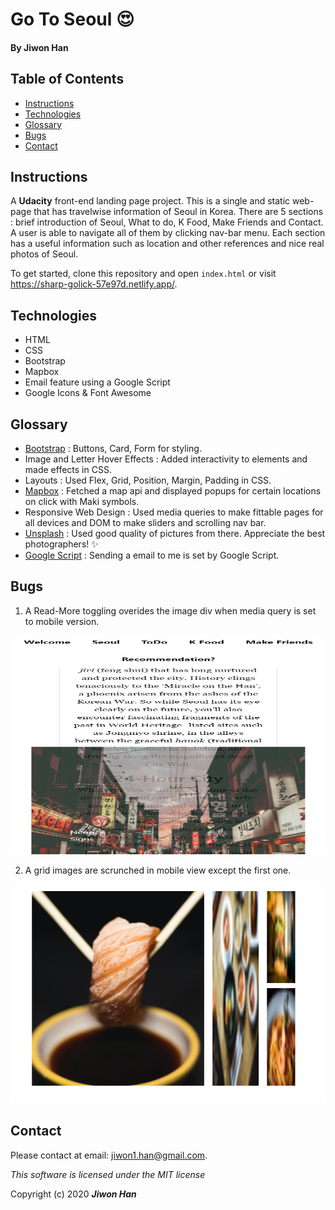 # Go To Seoul :heart_eyes:

#### By **Jiwon Han**

## Table of Contents

* [Instructions](#instructions)
* [Technologies](#Technologies)
* [Glossary](#Glossary)
* [Bugs](#Bugs)
* [Contact](#Contact)

## Instructions

A <strong>Udacity</strong> front-end landing page project. This is a single and static web-page that has travelwise information of Seoul in Korea. There are 5 sections : brief introduction of Seoul, What to do, K Food, Make Friends and Contact. A user is able to navigate all of them by clicking nav-bar menu. Each section has a useful information such as location and other references and nice real photos of Seoul.        

To get started, clone this repository and open `index.html` or visit https://sharp-golick-57e97d.netlify.app/.

## Technologies

- HTML
- CSS
- Bootstrap
- Mapbox
- Email feature using a Google Script
- Google Icons & Font Awesome

## Glossary 
- [Bootstrap](https://getbootstrap.com/) : Buttons, Card, Form for styling.  
- Image and Letter Hover Effects : Added interactivity to elements and made effects in CSS.
- Layouts : Used Flex, Grid, Position, Margin, Padding in CSS.
- [Mapbox](https://www.mapbox.com/) : Fetched a map api and displayed popups for certain locations on click with Maki symbols. 
- Responsive Web Design : Used media queries to make fittable pages for all devices and DOM to make sliders and scrolling nav bar.
- [Unsplash](https://unsplash.com/) : Used good quality of pictures from there. Appreciate the best photographers! :sparkles:
- [Google Script](https://github.com/dwyl/learn-to-send-email-via-google-script-html-no-server) : Sending a email to me is set by Google Script.
 
 ## Bugs
 1. A Read-More toggling overides the image div when media query is set to mobile version.
 <img src="img/bug.png" width="700px" height="350px"/>

 2. A grid images are scrunched in mobile view except the first one.  
 <img src="img/bug2.png" width="700px" height="350px" />

 ## Contact
 Please contact at email: jiwon1.han@gmail.com.

 *This software is licensed under the MIT license*

Copyright (c) 2020 **_Jiwon Han_**
